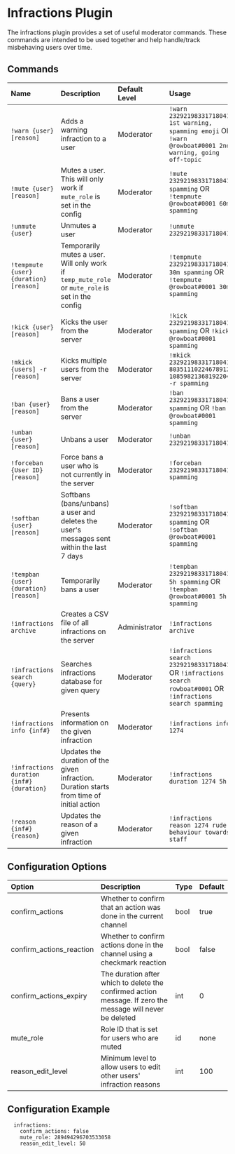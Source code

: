 # Infractions Plugin

The infractions plugin provides a set of useful moderator commands. These commands are intended to be used together and help handle/track misbehaving users over time.

## Commands

| Name | Description | Default Level | Usage |
| :--- | :--- | :--- | :--- |
| `!warn {user} [reason]` | Adds a warning infraction to a user | Moderator | `!warn 232921983317180416 1st warning, spamming emoji` OR `!warn @rowboat#0001 2nd warning, going off-topic` |
| `!mute {user} [reason]` | Mutes a user. This will only work if `mute_role` is set in the config | Moderator | `!mute 232921983317180416 spamming` OR  `!tempmute @rowboat#0001 60m spamming` |
| `!unmute {user}` | Unmutes a user | Moderator | `!unmute 232921983317180416` |
| `!tempmute {user} {duration} [reason]` | Temporarily mutes a user. Will only work if `temp_mute_role` or `mute_role` is set in the config | Moderator | `!tempmute 232921983317180416 30m spamming` OR `!tempmute @rowboat#0001 30m spamming` |
| `!kick {user} [reason]` | Kicks the user from the server | Moderator | `!kick 232921983317180416 spamming` OR `!kick @rowboat#0001 spamming` |
| `!mkick {users] -r [reason]` | Kicks multiple users from the server | Moderator | `!mkick 232921983317180416 80351110224678912 108598213681922048 -r spamming` |
| `!ban {user} [reason]` | Bans a user from the server | Moderator | `!ban 232921983317180416 spamming` OR `!ban @rowboat#0001 spamming` |
| `!unban {user} [reason]` | Unbans a user | Moderator | `!unban 232921983317180416` |
| `!forceban {User ID} [reason]` | Force bans a user who is not currently in the server | Moderator | `!forceban 232921983317180416 spamming` |
| `!softban {user} [reason]` | Softbans \(bans/unbans\) a user and deletes the user's messages sent within the last 7 days | Moderator | `!softban 232921983317180416 spamming` OR `!softban @rowboat#0001 spamming` |
| `!tempban {user} {duration} [reason]` | Temporarily bans a user | Moderator | `!tempban 232921983317180416 5h spamming` OR `!tempban @rowboat#0001 5h spamming` |
| `!infractions archive` | Creates a CSV file of all infractions on the server | Administrator | `!infractions archive` |
| `!infractions search {query}` | Searches infractions database for given query | Moderator | `!infractions search 232921983317180416` OR `!infractions search rowboat#0001` OR `!infractions search spamming` |
| `!infractions info {inf#}` | Presents information on the given infraction | Moderator | `!infractions info 1274` |
| `!infractions duration {inf#} {duration}` | Updates the duration of the given infraction. Duration starts from time of initial action | Moderator | `!infractions duration 1274 5h` |
| `!reason {inf#} {reason}` | Updates the reason of a given infraction | Moderator | `!infractions reason 1274 rude behaviour towards staff` |

## Configuration Options

| Option | Description | Type | Default |
| :--- | :--- | :--- | :--- |
| confirm\_actions | Whether to confirm that an action was done in the current channel | bool | true |
| confirm\_actions\_reaction | Whether to confirm actions done in the channel using a checkmark reaction | bool | false |
| confirm\_actions\_expiry | The duration after which to delete the confirmed action message. If zero the message will never be deleted | int | 0 |
| mute\_role | Role ID that is set for users who are muted | id | none |
| reason\_edit\_level | Minimum level to allow users to edit other users' infraction reasons | int | 100 |

## Configuration Example

```text
  infractions:
    confirm_actions: false
    mute_role: 289494296703533058
    reason_edit_level: 50
```

